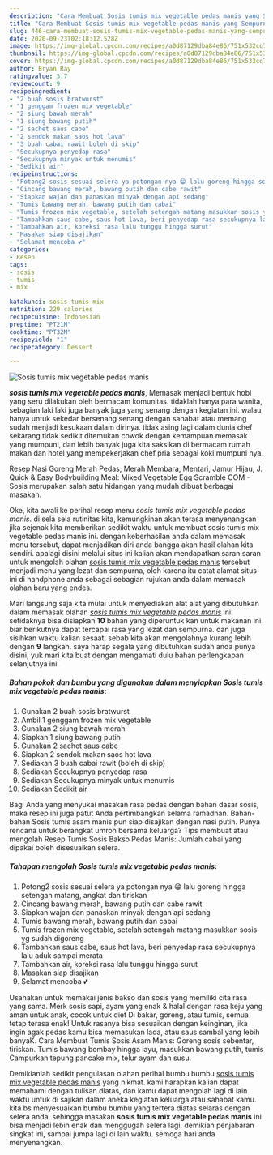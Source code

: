 ```yaml
---
description: "Cara Membuat Sosis tumis mix vegetable pedas manis yang Sempurna"
title: "Cara Membuat Sosis tumis mix vegetable pedas manis yang Sempurna"
slug: 446-cara-membuat-sosis-tumis-mix-vegetable-pedas-manis-yang-sempurna
date: 2020-09-23T02:18:12.528Z
image: https://img-global.cpcdn.com/recipes/a0d87129dba84e86/751x532cq70/sosis-tumis-mix-vegetable-pedas-manis-foto-resep-utama.jpg
thumbnail: https://img-global.cpcdn.com/recipes/a0d87129dba84e86/751x532cq70/sosis-tumis-mix-vegetable-pedas-manis-foto-resep-utama.jpg
cover: https://img-global.cpcdn.com/recipes/a0d87129dba84e86/751x532cq70/sosis-tumis-mix-vegetable-pedas-manis-foto-resep-utama.jpg
author: Bryan Ray
ratingvalue: 3.7
reviewcount: 9
recipeingredient:
- "2 buah sosis bratwurst"
- "1 genggam frozen mix vegetable"
- "2 siung bawah merah"
- "1 siung bawang putih"
- "2 sachet saus cabe"
- "2 sendok makan saos hot lava"
- "3 buah cabai rawit boleh di skip"
- "Secukupnya penyedap rasa"
- "Secukupnya minyak untuk menumis"
- "Sedikit air"
recipeinstructions:
- "Potong2 sosis sesuai selera ya potongan nya 😁 lalu goreng hingga setengah matang, angkat dan tiriskan"
- "Cincang bawang merah, bawang putih dan cabe rawit"
- "Siapkan wajan dan panaskan minyak dengan api sedang"
- "Tumis bawang merah, bawang putih dan cabai"
- "Tumis frozen mix vegetable, setelah setengah matang masukkan sosis yg sudah digoreng"
- "Tambahkan saus cabe, saus hot lava, beri penyedap rasa secukupnya lalu aduk sampai merata"
- "Tambahkan air, koreksi rasa lalu tunggu hingga surut"
- "Masakan siap disajikan"
- "Selamat mencoba 💕"
categories:
- Resep
tags:
- sosis
- tumis
- mix

katakunci: sosis tumis mix 
nutrition: 229 calories
recipecuisine: Indonesian
preptime: "PT21M"
cooktime: "PT32M"
recipeyield: "1"
recipecategory: Dessert

---
```



![Sosis tumis mix vegetable pedas manis](https://img-global.cpcdn.com/recipes/a0d87129dba84e86/751x532cq70/sosis-tumis-mix-vegetable-pedas-manis-foto-resep-utama.jpg)

<b><i>sosis tumis mix vegetable pedas manis</i></b>, Memasak menjadi bentuk hobi yang seru dilakukan oleh bermacam komunitas. tidaklah hanya para wanita, sebagian laki laki juga banyak juga yang senang dengan kegiatan ini. walau hanya untuk sekedar bersenang senang dengan sahabat atau memang sudah menjadi kesukaan dalam dirinya. tidak asing lagi dalam dunia chef sekarang tidak sedikit ditemukan cowok dengan kemampuan memasak yang mumpuni, dan lebih banyak juga kita saksikan di bermacam rumah makan dan hotel yang mempekerjakan chef pria sebagai koki mumpuni nya.

Resep Nasi Goreng Merah Pedas, Merah Membara, Mentari, Jamur Hijau, J. Quick &amp; Easy Bodybuilding Meal: Mixed Vegetable Egg Scramble COM - Sosis merupakan salah satu hidangan yang mudah dibuat berbagai masakan.

Oke, kita awali ke perihal resep menu <i>sosis tumis mix vegetable pedas manis</i>. di sela sela rutinitas kita, kemungkinan akan terasa menyenangkan jika sejenak kita memberikan sedikit waktu untuk membuat sosis tumis mix vegetable pedas manis ini. dengan keberhasilan anda dalam memasak menu tersebut, dapat menjadikan diri anda bangga akan hasil olahan kita sendiri. apalagi disini melalui situs ini kalian akan mendapatkan saran saran untuk mengolah olahan <u>sosis tumis mix vegetable pedas manis</u> tersebut menjadi menu yang lezat dan sempurna, oleh karena itu catat alamat situs ini di handphone anda sebagai sebagian rujukan anda dalam memasak olahan baru yang endes.


Mari langsung saja kita mulai untuk menyediakan alat alat yang dibutuhkan dalam memasak olahan <u><i>sosis tumis mix vegetable pedas manis</i></u> ini. setidaknya bisa disiapkan <b>10</b> bahan yang diperuntuk kan untuk makanan ini. biar berikutnya dapat tercapai rasa yang lezat dan sempurna. dan juga sisihkan waktu kalian sesaat, sebab kita akan mengolahnya kurang lebih dengan <b>9</b> langkah. saya harap segala yang dibutuhkan sudah anda punya disini, yuk mari kita buat dengan mengamati dulu bahan perlengkapan selanjutnya ini.

<!--inarticleads1-->

##### Bahan pokok dan bumbu yang digunakan dalam menyiapkan Sosis tumis mix vegetable pedas manis:

1. Gunakan 2 buah sosis bratwurst
1. Ambil 1 genggam frozen mix vegetable
1. Gunakan 2 siung bawah merah
1. Siapkan 1 siung bawang putih
1. Gunakan 2 sachet saus cabe
1. Siapkan 2 sendok makan saos hot lava
1. Sediakan 3 buah cabai rawit (boleh di skip)
1. Sediakan Secukupnya penyedap rasa
1. Sediakan Secukupnya minyak untuk menumis
1. Sediakan Sedikit air


Bagi Anda yang menyukai masakan rasa pedas dengan bahan dasar sosis, maka resep ini juga patut Anda pertimbangkan selama ramadhan. Bahan- bahan Sosis tumis asam manis pun siap disajikan dengan nasi putih. Punya rencana untuk berangkat umroh bersama keluarga? Tips membuat atau mengolah Resep Tumis Sosis Bakso Pedas Manis: Jumlah cabai yang dipakai boleh disesuaikan selera. 

<!--inarticleads2-->

##### Tahapan mengolah Sosis tumis mix vegetable pedas manis:

1. Potong2 sosis sesuai selera ya potongan nya 😁 lalu goreng hingga setengah matang, angkat dan tiriskan
1. Cincang bawang merah, bawang putih dan cabe rawit
1. Siapkan wajan dan panaskan minyak dengan api sedang
1. Tumis bawang merah, bawang putih dan cabai
1. Tumis frozen mix vegetable, setelah setengah matang masukkan sosis yg sudah digoreng
1. Tambahkan saus cabe, saus hot lava, beri penyedap rasa secukupnya lalu aduk sampai merata
1. Tambahkan air, koreksi rasa lalu tunggu hingga surut
1. Masakan siap disajikan
1. Selamat mencoba 💕


Usahakan untuk memakai jenis bakso dan sosis yang memiliki cita rasa yang sama. Merk sosis sapi, ayam yang enak &amp; halal dengan rasa keju yang aman untuk anak, cocok untuk diet Di bakar, goreng, atau tumis, semua tetap terasa enak! Untuk rasanya bisa sesuaikan dengan keinginan, jika ingin agak pedas kamu bisa memasukan lada, atau saus sambal yang lebih banyaK. Cara Membuat Tumis Sosis Asam Manis: Goreng sosis sebentar, tiriskan. Tumis bawang bombay hingga layu, masukkan bawang putih, tumis Campurkan tepung pancake mix, telur ayam dan susu. 

Demikianlah sedikit pengulasan olahan perihal bumbu bumbu <u>sosis tumis mix vegetable pedas manis</u> yang nikmat. kami harapkan kalian dapat memahami dengan tulisan diatas, dan kamu dapat mengolah lagi di lain waktu untuk di sajikan dalam aneka kegiatan keluarga atau sahabat kamu. kita bs menyesuaikan bumbu bumbu yang tertera diatas selaras dengan selera anda, sehingga masakan <b>sosis tumis mix vegetable pedas manis</b> ini bisa menjadi lebih enak dan menggugah selera lagi. demikian penjabaran singkat ini, sampai jumpa lagi di lain waktu. semoga hari anda menyenangkan.

